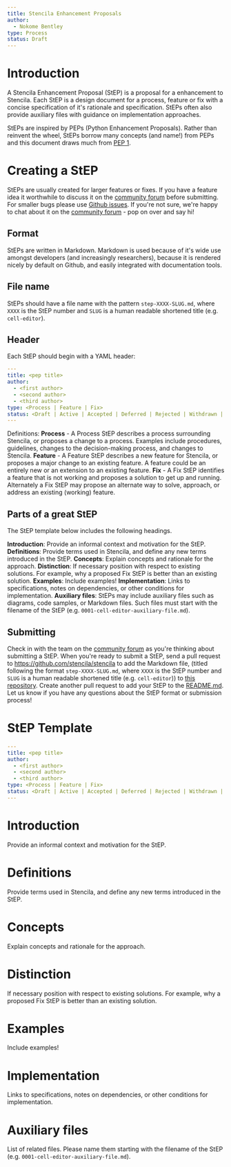 ```yaml
---
title: Stencila Enhancement Proposals
author:
  - Nokome Bentley
type: Process
status: Draft
---
```


# Introduction

A Stencila Enhancement Proposal (StEP) is a proposal for a enhancement to Stencila. Each StEP is a design document for a process, feature or fix with a concise specification of it's rationale and specification. StEPs often also provide auxiliary files with guidance on implementation approaches.

StEPs are inspired by PEPs (Python Enhancement Proposals). Rather than reinvent the wheel, StEPs borrow many concepts (and name!) from PEPs and this document draws much from [PEP 1](https://www.python.org/dev/peps/pep-0001/).

# Creating a StEP

StEPs are usually created for larger features or fixes. If you have a feature idea it worthwhile to discuss it on the [community forum](https://community.stenci.la/) before submitting. For smaller bugs please use [Github issues](https://github.com/stencila/stencila/issues). If you're not sure, we're happy to chat about it on the [community forum](https://community.stenci.la/) - pop on over and say hi!

## Format

StEPs are written in Markdown. Markdown is used because of it's wide use amongst developers (and increasingly researchers), because it is rendered nicely by default on Github, and easily integrated with documentation tools.

## File name

StEPs should have a file name with the pattern `step-XXXX-SLUG.md`, where `XXXX` is the StEP number and `SLUG` is a human readable shortened title (e.g. `cell-editor`).

## Header

Each StEP should begin with a YAML header:

```yaml
---
title: <pep title>
author:
  - <first author>
  - <second author>
  - <third author>
type: <Process | Feature | Fix>
status: <Draft | Active | Accepted | Deferred | Rejected | Withdrawn | Final | Superseded>
---
```
Definitions:
**Process** - A Process StEP describes a process surrounding Stencila, or proposes a change to a process. Examples include procedures, guidelines, changes to the decision-making process, and changes to Stencila.
**Feature** - A Feature StEP describes a new feature for Stencila, or proposes a major change to an existing feature. A feature could be an entirely new or an extension to an existing feature.
**Fix** - A Fix StEP identifies a feature that is not working and proposes a solution to get up and running. Alternately a Fix StEP may propose an alternate way to solve, approach, or address an existing (working) feature.



## Parts of a great StEP
The StEP template below includes the following headings.

**Introduction**: Provide an informal context and motivation for the StEP.
**Definitions**: Provide terms used in Stencila, and define any new terms introduced in the StEP.
**Concepts**: Explain concepts and rationale for the approach.
**Distinction**: If necessary position with respect to existing solutions. For example, why a proposed Fix StEP is better than an existing solution.
**Examples**: Include examples!
**Implementation**: Links to specifications, notes on dependencies, or other conditions for implementation.
**Auxiliary files**: StEPs may include auxiliary files such as diagrams, code samples, or Markdown files. Such files must start with the filename of the StEP (e.g. `0001-cell-editor-auxiliary-file.md`).

## Submitting

Check in with the team on the [community forum](https://community.stenci.la/) as you're thinking about submitting a StEP. When you're ready to submit a StEP, send a pull request to https://github.com/stencila/stencila to add the Markdown file, (titled following the format  `step-XXXX-SLUG.md`, where `XXXX` is the StEP number and `SLUG` is a human readable shortened title (e.g. `cell-editor`)) to [this repository](https://github.com/stencila/stencila/tree/develop/docs/steps). Create another pull request to add your StEP to the [README.md](https://github.com/stencila/stencila/blob/develop/docs/steps/README.md). Let us know if you have any questions about the StEP format or submission process!



# StEP Template

```yaml
---
title: <pep title>
author:
  - <first author>
  - <second author>
  - <third author>
type: <Process | Feature | Fix>
status: <Draft | Active | Accepted | Deferred | Rejected | Withdrawn | Final | Superseded>
---
```
# Introduction
Provide an informal context and motivation for the StEP.
# Definitions
Provide terms used in Stencila, and define any new terms introduced in the StEP.
# Concepts
Explain concepts and rationale for the approach.
# Distinction
If necessary position with respect to existing solutions. For example, why a proposed Fix StEP is better than an existing solution.
# Examples
Include examples!
# Implementation
Links to specifications, notes on dependencies, or other conditions for implementation.
# Auxiliary files
List of related files. Please name them starting with the filename of the StEP (e.g. `0001-cell-editor-auxiliary-file.md`).
